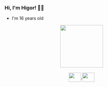 ### Hi, I'm Higor! 👩‍💻

- I'm 16 years old
<div align="center">
  <a href="https://github.com/PrkSteinHgr">
  <img height="140em" src="https://github-readme-stats.vercel.app/api?username=PrkSteinHgr&show_icons=true&theme=cobalt2&include_all_commits=true&count_private=true"/>
<div align='center'> <br>

 <img align="center" height="30" width="40" src="https://cdn.jsdelivr.net/gh/devicons/devicon/icons/html5/html5-original.svg" />
 <img align="center" height="30" width="40" src="https://cdn.jsdelivr.net/gh/devicons/devicon/icons/css3/css3-original.svg" />
